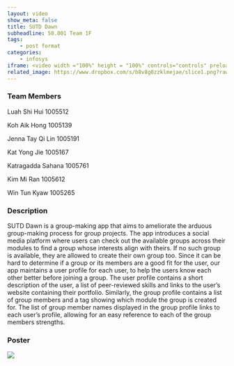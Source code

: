 ```yaml
---
layout: video
show_meta: false
title: SUTD Dawn
subheadline: 50.001 Team 1F
tags:
    - post format
categories:
    - infosys
iframe: <video width ="100%" height = "100%" controls="controls" preload="metadata" src="https://www.dropbox.com/s/r34ww6cnh5a61zy/1D%20Project%20-%20Checkoff%204%20%28Virtual%20Exhbit%29_1D-C01G_attempt_2022-04-18-14-05-41_video.mp4?raw=1#t=0.5"> Your browser does not support the HTML5 Video element.</video>
related_image: https://www.dropbox.com/s/b8v8g0zzklmejae/slice1.png?raw=1
---
```


### Team Members
Luah Shi Hui 1005512

Koh Aik Hong 1005139

Jenna Tay Qi Lin 1005191

Kat Yong Jie 1005167

Katragadda Sahana 1005761

Kim Mi Ran 1005612

Win Tun Kyaw 1005265


  

### Description

SUTD Dawn is a group-making app that aims to ameliorate the arduous group-making process for group projects. The app introduces a social media platform where users can check out the available groups across their modules to find a group whose interests align with theirs. If no such group is available, they are allowed to create their own group too. Since it can be hard to determine if a group or its members are a good fit for the user, our app maintains a user profile for each user, to help the users know each other better before joining a group. The user profile contains a short description of the user, a list of peer-reviewed skills and links to the user’s website containing their portfolio. Similarly, the group profile contains a list of group members and a tag showing which module the group is created for. The list of group member names displayed in the group profile links to each user’s profile, allowing for an easy reference to each of the group members strengths.

### Poster

<img src="https://www.dropbox.com/s/xv5qea3jbwni66d/1D%20Project%20-%20Checkoff%204%20%28Virtual%20Exhbit%29_1D-C01G_attempt_2022-04-18-14-05-41_poster.png?raw=1" />
